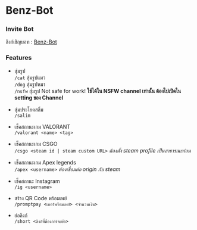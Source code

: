 # Benz-Bot

### Invite Bot
ลิงก์เชิญบอท : [Benz-Bot](https://discord.com/api/oauth2/authorize?client_id=810111631974465566&permissions=8&scope=bot%20applications.commands)

### Features
- สุ่มรูป  
`/cat` สุ่มรูปแมว  
`/dog` สุ่มรูปหมา  
`/nsfw` สุ่มรูป Not safe for work! **ใช้ได้ใน NSFW channel เท่านั้น ต้องไปเปิดใน setting ของ Channel**

- สุ่มประโยคสลิ่ม  
`/salim`

- เช็คสถานะเกม VALORANT  
`/valorant <name> <tag>` 

- เช็คสถานะเกม CSGO  
`/csgo <steam id | steam custom URL>`  *ต้องตั้ง steam profile เป็นสาธารณะก่อน*

- เช็คสถานะเกม Apex legends  
`/apex <username>`  *ต้องเชื่อมต่อ origin กับ steam*

- เช็คสถานะ Instagram  
`/ig <username>`

- สร้าง QR Code พร้อมเพย์  
`/promptpay <เบอร์พร้อมเพย์> <จำนวนเงิน>`

- ย่อลิงก์  
`/short <ลิงก์ที่ต้องการจะย่อ>`
